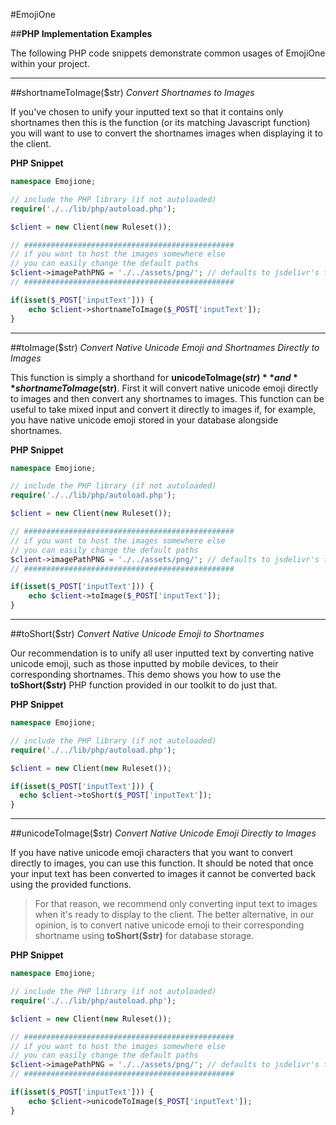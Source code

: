#EmojiOne

##**PHP Implementation Examples**

The following PHP code snippets demonstrate common usages of EmojiOne within your project.

----------

##shortnameToImage($str)
*Convert Shortnames to Images*

If you've chosen to unify your inputted text so that it contains only shortnames then this is the function (or its matching Javascript function) you will want to use to convert the shortnames images when displaying it to the client.

**PHP Snippet**
```php
namespace Emojione;

// include the PHP library (if not autoloaded)
require('./../lib/php/autoload.php');

$client = new Client(new Ruleset());

// ###############################################
// if you want to host the images somewhere else
// you can easily change the default paths
$client->imagePathPNG = './../assets/png/'; // defaults to jsdelivr's free CDN
// ###############################################

if(isset($_POST['inputText'])) {
	echo $client->shortnameToImage($_POST['inputText']);
}
```

----------

##toImage($str)
*Convert Native Unicode Emoji and Shortnames Directly to Images*

This function is simply a shorthand for **unicodeToImage($str)** and **shortnameToImage($str)**. First it will convert native unicode emoji directly to images and then convert any shortnames to images. This function can be useful to take mixed input and convert it directly to images if, for example, you have native unicode emoji stored in your database alongside shortnames.

**PHP Snippet**
```php
namespace Emojione;

// include the PHP library (if not autoloaded)
require('./../lib/php/autoload.php');

$client = new Client(new Ruleset());

// ###############################################
// if you want to host the images somewhere else
// you can easily change the default paths
$client->imagePathPNG = './../assets/png/'; // defaults to jsdelivr's free CDN
// ###############################################

if(isset($_POST['inputText'])) {
	echo $client->toImage($_POST['inputText']);
}
```

----------

##toShort($str)
*Convert Native Unicode Emoji to Shortnames*

Our recommendation is to unify all user inputted text by converting native unicode emoji, such as those inputted by mobile devices, to their corresponding shortnames. This demo shows you how to use the **toShort($str)** PHP function provided in our toolkit to do just that.

**PHP Snippet**
```php
namespace Emojione;

// include the PHP library (if not autoloaded)
require('./../lib/php/autoload.php');

$client = new Client(new Ruleset());

if(isset($_POST['inputText'])) {
  echo $client->toShort($_POST['inputText']);
}
```

----------

##unicodeToImage($str)
*Convert Native Unicode Emoji Directly to Images*

If you have native unicode emoji characters that you want to convert directly to images, you can use this function. It should be noted that once your input text has been converted to images it cannot be converted back using the provided functions.

>For that reason, we recommend only converting input text to images when it's ready to display to the client. The better alternative, in our opinion, is to convert native unicode emoji to their corresponding shortname using **toShort($str)** for database storage.

**PHP Snippet**
```php
namespace Emojione;

// include the PHP library (if not autoloaded)
require('./../lib/php/autoload.php');

$client = new Client(new Ruleset());

// ###############################################
// if you want to host the images somewhere else
// you can easily change the default paths
$client->imagePathPNG = './../assets/png/'; // defaults to jsdelivr's free CDN
// ###############################################

if(isset($_POST['inputText'])) {
	echo $client->unicodeToImage($_POST['inputText']);
}
```
